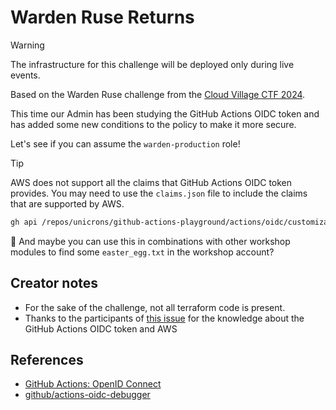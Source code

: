 # Warden Ruse Returns

> [!WARNING]
> The infrastructure for this challenge will be deployed only during live events.

Based on the Warden Ruse challenge from the [Cloud Village CTF 2024](https://unicrons.cloud/en/2024/08/13/writeup-cloud-village-ctf-2024/#wardens-ruse-540).

This time our Admin has been studying the GitHub Actions OIDC token and has added some new conditions to the policy to make it more secure.

Let's see if you can assume the `warden-production` role!



> [!TIP]
> AWS does not support all the claims that GitHub Actions OIDC token provides.
> You may need to use the `claims.json` file to include the claims that are supported by AWS.
> ```bash
> gh api /repos/unicrons/github-actions-playground/actions/oidc/customization/sub -H "Accept: application/vnd.github+json" -X PUT --input claims.json
> ```







🤫 And maybe you can use this in combinations with other workshop modules to find some `easter_egg.txt` in the workshop account?



## Creator notes
- For the sake of the challenge, not all terraform code is present.
- Thanks to the participants of [this issue](https://github.com/aws-actions/configure-aws-credentials/issues/454) for the knowledge about the GitHub Actions OIDC token and AWS

## References
- [GitHub Actions: OpenID Connect](https://docs.github.com/en/actions/concepts/security/openid-connect)
- [github/actions-oidc-debugger](https://github.com/github/actions-oidc-debugger)